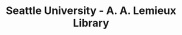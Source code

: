 ---
layout: repo
title: "Seattle University - A. A. Lemieux Library"
id: 25186
permalink: repos/25186/
---